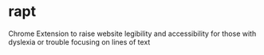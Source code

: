 # rapt
Chrome Extension to raise website legibility and accessibility for those with dyslexia or trouble focusing on lines of text

